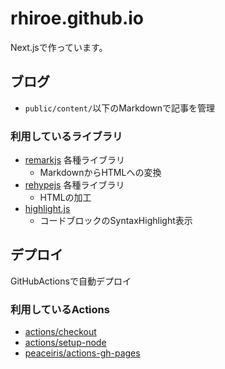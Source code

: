 # rhiroe.github.io

Next.jsで作っています。

## ブログ

- `public/content/`以下のMarkdownで記事を管理

### 利用しているライブラリ

- [remarkjs](https://github.com/remarkjs) 各種ライブラリ
  - MarkdownからHTMLへの変換
- [rehypejs](https://github.com/rehypejs) 各種ライブラリ
  - HTMLの加工
- [highlight.js](https://github.com/highlightjs/highlight.js)
  - コードブロックのSyntaxHighlight表示

## デプロイ

GitHubActionsで自動デプロイ

### 利用しているActions

- [actions/checkout](https://github.com/actions/checkout)
- [actions/setup-node](https://github.com/actions/setup-node)
- [peaceiris/actions-gh-pages](https://github.com/peaceiris/actions-gh-pages)
